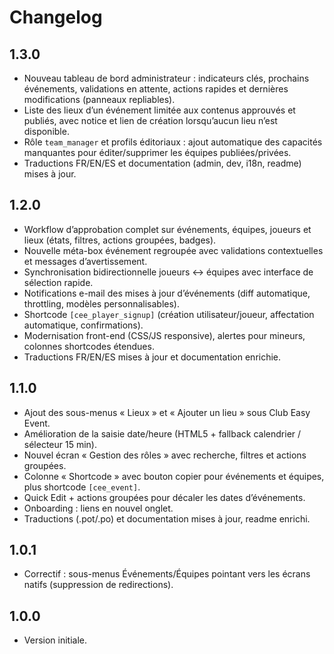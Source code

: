 # Changelog

## 1.3.0
- Nouveau tableau de bord administrateur : indicateurs clés, prochains événements, validations en attente, actions rapides et dernières modifications (panneaux repliables).
- Liste des lieux d’un événement limitée aux contenus approuvés et publiés, avec notice et lien de création lorsqu’aucun lieu n’est disponible.
- Rôle `team_manager` et profils éditoriaux : ajout automatique des capacités manquantes pour éditer/supprimer les équipes publiées/privées.
- Traductions FR/EN/ES et documentation (admin, dev, i18n, readme) mises à jour.

## 1.2.0
- Workflow d’approbation complet sur événements, équipes, joueurs et lieux (états, filtres, actions groupées, badges).
- Nouvelle méta-box événement regroupée avec validations contextuelles et messages d’avertissement.
- Synchronisation bidirectionnelle joueurs ↔ équipes avec interface de sélection rapide.
- Notifications e-mail des mises à jour d’événements (diff automatique, throttling, modèles personnalisables).
- Shortcode `[cee_player_signup]` (création utilisateur/joueur, affectation automatique, confirmations).
- Modernisation front-end (CSS/JS responsive), alertes pour mineurs, colonnes shortcodes étendues.
- Traductions FR/EN/ES mises à jour et documentation enrichie.

## 1.1.0
- Ajout des sous-menus « Lieux » et « Ajouter un lieu » sous Club Easy Event.
- Amélioration de la saisie date/heure (HTML5 + fallback calendrier / sélecteur 15 min).
- Nouvel écran « Gestion des rôles » avec recherche, filtres et actions groupées.
- Colonne « Shortcode » avec bouton copier pour événements et équipes, plus shortcode `[cee_event]`.
- Quick Edit + actions groupées pour décaler les dates d’événements.
- Onboarding : liens en nouvel onglet.
- Traductions (.pot/.po) et documentation mises à jour, readme enrichi.

## 1.0.1
- Correctif : sous-menus Événements/Équipes pointant vers les écrans natifs (suppression de redirections).

## 1.0.0
- Version initiale.
